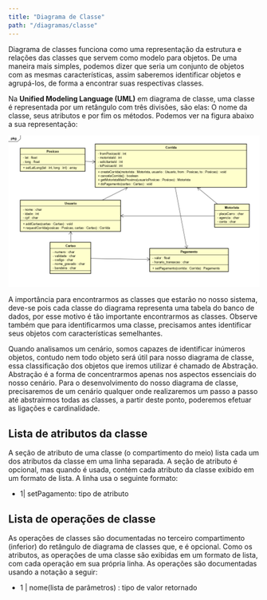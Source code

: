 ```yaml
---
title: "Diagrama de Classe"
path: "/diagramas/classe"
---
```



Diagrama de classes funciona como uma representação da estrutura e relações das classes que servem como modelo para objetos. De uma maneira mais simples, podemos dizer que seria um conjunto de objetos com as mesmas características, assim saberemos identificar objetos e agrupá-los, de forma a encontrar suas respectivas classes. 

Na **Unified Modeling Language (UML)** em diagrama de classe, uma classe é representada por um retângulo com três divisões, são elas: O nome da classe, seus atributos e por fim os métodos. Podemos ver na figura abaixo a sua representação:

![Exemplo 0](./diagram0.png)

A importância para encontrarmos as classes que estarão no nosso sistema, deve-se pois cada classe do diagrama representa uma tabela do banco de dados, por esse motivo é tão importante encontrarmos as classes. Observe também que para identificarmos uma classe, precisamos antes identificar seus objetos com características semelhantes.

Quando analisamos um cenário, somos capazes de identificar inúmeros objetos, contudo nem todo objeto será útil para nosso diagrama de classe, essa classificação dos objetos que iremos utilizar é chamado de Abstração. Abstração é a forma de concentrarmos apenas nos aspectos essenciais do nosso cenário.
Para o desenvolvimento do nosso diagrama de classe, precisaremos de um cenário qualquer onde realizaremos um passo a passo até abstrairmos todas as classes, a partir deste ponto, poderemos efetuar as ligações e cardinalidade.

## Lista de atributos da classe

A seção de atributo de uma classe (o compartimento do meio) lista cada um dos atributos da classe em uma linha separada. A seção de atributo é opcional, mas quando é usada, contém cada atributo da classe exibido em um formato de lista. A linha usa o seguinte formato:

* 1| setPagamento: tipo de atributo

## Lista de operações de classe

As operações de classes são documentadas no terceiro compartimento (inferior) do retângulo de diagrama de classes que, e é opcional. Como os atributos, as operações de uma classe são exibidas em um formato de lista, com cada operação em sua própria linha. As operações são documentadas usando a notação a seguir:

* 1 |  nome(lista de parâmetros) : tipo de valor retornado
